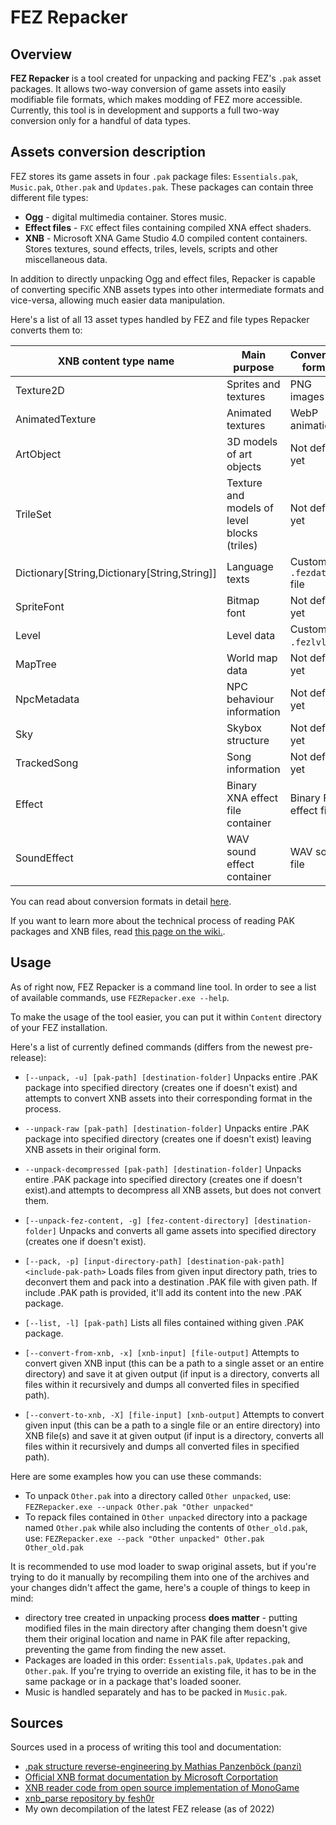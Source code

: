 # FEZ Repacker

## Overview

**FEZ Repacker** is a tool created for unpacking and packing FEZ's `.pak` asset packages. It allows two-way conversion of game assets into easily modifiable file formats, which makes modding of FEZ more accessible. Currently, this tool is in development and supports a full two-way conversion only for a handful of data types.

## Assets conversion description

FEZ stores its game assets in four `.pak` package files: `Essentials.pak`, `Music.pak`, `Other.pak` and `Updates.pak`. These packages can contain three different file types:

- **Ogg** - digital multimedia container. Stores music.
- **Effect files** - `FXC` effect files containing compiled XNA effect shaders.
- **XNB** - Microsoft XNA Game Studio 4.0 compiled content containers. Stores textures, sound effects, triles, levels, scripts and other miscellaneous data.

In addition to directly unpacking Ogg and effect files, Repacker is capable of converting specific XNB assets types into other intermediate formats and vice-versa, allowing much easier data manipulation.

Here's a list of all 13 asset types handled by FEZ and file types Repacker converts them to:

|XNB content type name|Main purpose|Conversion format|
|-|-|-|
|Texture2D|Sprites and textures|PNG images|
|AnimatedTexture|Animated textures|WebP animation|
|ArtObject|3D models of art objects|Not defined yet|
|TrileSet|Texture and models of level blocks (triles)|Not defined yet|
|Dictionary[String,Dictionary[String,String]]|Language texts|Custom `.fezdata` file|
|SpriteFont|Bitmap font|Not defined yet|
|Level|Level data|Custom `.fezlvl` file|
|MapTree|World map data|Not defined yet|
|NpcMetadata|NPC behaviour information|Not defined yet|
|Sky|Skybox structure|Not defined yet|
|TrackedSong|Song information|Not defined yet|
|Effect|Binary XNA effect file container|Binary FNA effect file|
|SoundEffect|WAV sound effect container|WAV sound file|

You can read about conversion formats in detail [here](https://github.com/Krzyhau/FEZRepacker/wiki/Converted-content-formats).

If you want to learn more about the technical process of reading PAK packages and XNB files, read [this page on the wiki.](https://github.com/Krzyhau/FEZRepacker/wiki/FEZ-assets-data-structure).

## Usage

As of right now, FEZ Repacker is a command line tool. In order to see a list of available commands, use `FEZRepacker.exe --help`.

To make the usage of the tool easier, you can put it within `Content` directory of your FEZ installation.

Here's a list of currently defined commands (differs from the newest pre-release):

- `[--unpack, -u] [pak-path] [destination-folder]`
Unpacks entire .PAK package into specified directory (creates one if doesn't exist) and attempts to convert XNB assets into their corresponding format in the process.

- `--unpack-raw [pak-path] [destination-folder]`
Unpacks entire .PAK package into specified directory (creates one if doesn't exist) leaving XNB assets in their original form.

- `--unpack-decompressed [pak-path] [destination-folder]`
Unpacks entire .PAK package into specified directory (creates one if doesn't exist).and attempts to decompress all XNB assets, but does not convert them.

- `[--unpack-fez-content, -g] [fez-content-directory] [destination-folder]`
Unpacks and converts all game assets into specified directory (creates one if doesn't exist).

- `[--pack, -p] [input-directory-path] [destination-pak-path] <include-pak-path>`
Loads files from given input directory path, tries to deconvert them and pack into a destination .PAK file with given path. If include .PAK path is provided, it'll add its content into the new .PAK package.

- `[--list, -l] [pak-path]`
Lists all files contained withing given .PAK package.

- `[--convert-from-xnb, -x] [xnb-input] [file-output]`
Attempts to convert given XNB input (this can be a path to a single asset or an entire directory) and save it at given output (if input is a directory, converts all files within it recursively and dumps all converted files in specified path).

- `[--convert-to-xnb, -X] [file-input] [xnb-output]`
Attempts to convert given input (this can be a path to a single file or an entire directory) into XNB file(s) and save it at given output (if input is a directory, converts all files within it recursively and dumps all converted files in specified path).

Here are some examples how you can use these commands:

- To unpack `Other.pak` into a directory called `Other unpacked`, use:
`FEZRepacker.exe --unpack Other.pak "Other unpacked"`
- To repack files contained in `Other unpacked` directory into a package named `Other.pak` while also including the contents of `Other_old.pak`, use:
`FEZRepacker.exe --pack "Other unpacked" Other.pak Other_old.pak`

It is recommended to use mod loader to swap original assets, but if you're trying to do it manually by recompiling them into one of the archives and your changes didn't affect the game, here's a couple of things to keep in mind:

- directory tree created in unpacking process **does matter** - putting modified files in the main directory after changing them doesn't give them their original location and name in PAK file after repacking, preventing the game from finding the new asset.
- Packages are loaded in this order: `Essentials.pak`, `Updates.pak` and `Other.pak`. If you're trying to override an existing file, it has to be in the same package or in a package that's loaded sooner.
- Music is handled separately and has to be packed in `Music.pak`.

## Sources

Sources used in a process of writing this tool and documentation:

- [.pak structure reverse-engineering by Mathias Panzenböck (panzi)](http://hackworthy.blogspot.com/2017/08/reverse-engineering-simple-game-archive.html)
- [Official XNB format documentation by Microsoft Corportation](https://docplayer.net/49383763-Microsoft-xna-game-studio-4-0-compiled-xnb-content-format.html)
- [XNB reader code from open source implementation of MonoGame](https://github.com/labnation/MonoGame/blob/d270be3e800a3955886e817cdd06133743a7e043/MonoGame.Framework/Content/ContentManager.cs#L405)
- [xnb_parse repository by fesh0r](https://github.com/fesh0r/xnb_parse/)
- My own decompilation of the latest FEZ release (as of 2022)
